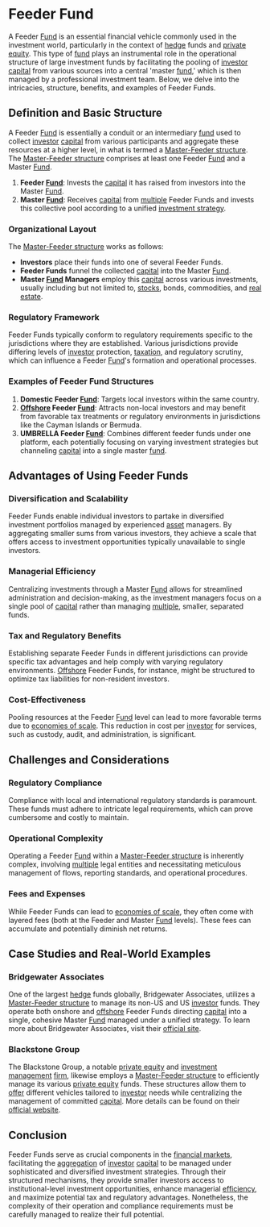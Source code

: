 # Feeder Fund

A Feeder [Fund](../f/fund.md) is an essential financial vehicle commonly used in the investment world, particularly in the context of [hedge](../h/hedge.md) funds and [private equity](../p/private_equity.md). This type of [fund](../f/fund.md) plays an instrumental role in the operational structure of large investment funds by facilitating the pooling of [investor](../i/investor.md) [capital](../c/capital.md) from various sources into a central 'master [fund](../f/fund.md),' which is then managed by a professional investment team. Below, we delve into the intricacies, structure, benefits, and examples of Feeder Funds.

## Definition and Basic Structure

A Feeder [Fund](../f/fund.md) is essentially a conduit or an intermediary [fund](../f/fund.md) used to collect [investor](../i/investor.md) [capital](../c/capital.md) from various participants and aggregate these resources at a higher level, in what is termed a [Master-Feeder structure](../m/master-feeder_structure.md). The [Master-Feeder structure](../m/master-feeder_structure.md) comprises at least one Feeder [Fund](../f/fund.md) and a Master [Fund](../f/fund.md).

1. **Feeder [Fund](../f/fund.md)**: Invests the [capital](../c/capital.md) it has raised from investors into the Master [Fund](../f/fund.md).
2. **Master [Fund](../f/fund.md)**: Receives [capital](../c/capital.md) from [multiple](../m/multiple.md) Feeder Funds and invests this collective pool according to a unified [investment strategy](../i/investment_strategy.md).

### Organizational Layout

The [Master-Feeder structure](../m/master-feeder_structure.md) works as follows:

- **Investors** place their funds into one of several Feeder Funds.
- **Feeder Funds** funnel the collected [capital](../c/capital.md) into the Master [Fund](../f/fund.md).
- **Master [Fund](../f/fund.md) Managers** employ this [capital](../c/capital.md) across various investments, usually including but not limited to, [stocks](../s/stock.md), bonds, commodities, and [real estate](../r/real_estate.md).

### Regulatory Framework

Feeder Funds typically conform to regulatory requirements specific to the jurisdictions where they are established. Various jurisdictions provide differing levels of [investor](../i/investor.md) protection, [taxation](../t/taxation.md), and regulatory scrutiny, which can influence a Feeder [Fund](../f/fund.md)'s formation and operational processes.

### Examples of Feeder Fund Structures

1. **Domestic Feeder [Fund](../f/fund.md)**: Targets local investors within the same country.
2. **[Offshore](../o/offshore.md) Feeder [Fund](../f/fund.md)**: Attracts non-local investors and may benefit from favorable tax treatments or regulatory environments in jurisdictions like the Cayman Islands or Bermuda.
3. **UMBRELLA Feeder [Fund](../f/fund.md)**: Combines different feeder funds under one platform, each potentially focusing on varying investment strategies but channeling [capital](../c/capital.md) into a single master [fund](../f/fund.md).

## Advantages of Using Feeder Funds

### Diversification and Scalability

Feeder Funds enable individual investors to partake in diversified investment portfolios managed by experienced [asset](../a/asset.md) managers. By aggregating smaller sums from various investors, they achieve a scale that offers access to investment opportunities typically unavailable to single investors.

### Managerial Efficiency

Centralizing investments through a Master [Fund](../f/fund.md) allows for streamlined administration and decision-making, as the investment managers focus on a single pool of [capital](../c/capital.md) rather than managing [multiple](../m/multiple.md), smaller, separated funds.

### Tax and Regulatory Benefits

Establishing separate Feeder Funds in different jurisdictions can provide specific tax advantages and help comply with varying regulatory environments. [Offshore](../o/offshore.md) Feeder Funds, for instance, might be structured to optimize tax liabilities for non-resident investors.

### Cost-Effectiveness

Pooling resources at the Feeder [Fund](../f/fund.md) level can lead to more favorable terms due to [economies of scale](../e/economies_of_scale.md). This reduction in cost per [investor](../i/investor.md) for services, such as custody, audit, and administration, is significant.

## Challenges and Considerations

### Regulatory Compliance

Compliance with local and international regulatory standards is paramount. These funds must adhere to intricate legal requirements, which can prove cumbersome and costly to maintain.

### Operational Complexity

Operating a Feeder [Fund](../f/fund.md) within a [Master-Feeder structure](../m/master-feeder_structure.md) is inherently complex, involving [multiple](../m/multiple.md) legal entities and necessitating meticulous management of flows, reporting standards, and operational procedures.

### Fees and Expenses

While Feeder Funds can lead to [economies of scale](../e/economies_of_scale.md), they often come with layered fees (both at the Feeder and Master [Fund](../f/fund.md) levels). These fees can accumulate and potentially diminish net returns.

## Case Studies and Real-World Examples

### Bridgewater Associates

One of the largest [hedge](../h/hedge.md) funds globally, Bridgewater Associates, utilizes a [Master-Feeder structure](../m/master-feeder_structure.md) to manage its non-US and US [investor](../i/investor.md) funds. They operate both onshore and [offshore](../o/offshore.md) Feeder Funds directing [capital](../c/capital.md) into a single, cohesive Master [Fund](../f/fund.md) managed under a unified strategy. To learn more about Bridgewater Associates, visit their [official site](https://www.bridgewater.com).

### Blackstone Group

The Blackstone Group, a notable [private equity](../p/private_equity.md) and [investment management](../i/investment_management.md) [firm](../f/firm.md), likewise employs a [Master-Feeder structure](../m/master-feeder_structure.md) to efficiently manage its various [private equity](../p/private_equity.md) funds. These structures allow them to [offer](../o/offer.md) different vehicles tailored to [investor](../i/investor.md) needs while centralizing the management of committed [capital](../c/capital.md). More details can be found on their [official website](https://www.blackstone.com).

## Conclusion

Feeder Funds serve as crucial components in the [financial markets](../f/financial_market.md), facilitating the [aggregation](../a/aggregation.md) of [investor](../i/investor.md) [capital](../c/capital.md) to be managed under sophisticated and diversified investment strategies. Through their structured mechanisms, they provide smaller investors access to institutional-level investment opportunities, enhance managerial [efficiency](../e/efficiency.md), and maximize potential tax and regulatory advantages. Nonetheless, the complexity of their operation and compliance requirements must be carefully managed to realize their full potential.